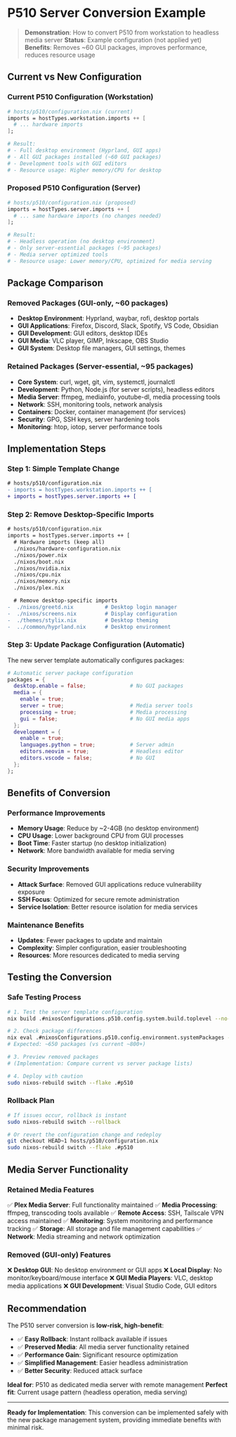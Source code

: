 # P510 Server Conversion Example

> **Demonstration**: How to convert P510 from workstation to headless media server
> **Status**: Example configuration (not applied yet)
> **Benefits**: Removes ~60 GUI packages, improves performance, reduces resource usage

## Current vs New Configuration

### Current P510 Configuration (Workstation)

```nix
# hosts/p510/configuration.nix (current)
imports = hostTypes.workstation.imports ++ [
  # ... hardware imports
];

# Result:
# - Full desktop environment (Hyprland, GUI apps)
# - All GUI packages installed (~60 GUI packages)
# - Development tools with GUI editors
# - Resource usage: Higher memory/CPU for desktop
```

### Proposed P510 Configuration (Server)

```nix
# hosts/p510/configuration.nix (proposed)
imports = hostTypes.server.imports ++ [
  # ... same hardware imports (no changes needed)
];

# Result:
# - Headless operation (no desktop environment)
# - Only server-essential packages (~95 packages)
# - Media server optimized tools
# - Resource usage: Lower memory/CPU, optimized for media serving
```

## Package Comparison

### Removed Packages (GUI-only, ~60 packages)

- **Desktop Environment**: Hyprland, waybar, rofi, desktop portals
- **GUI Applications**: Firefox, Discord, Slack, Spotify, VS Code, Obsidian
- **GUI Development**: GUI editors, desktop IDEs
- **GUI Media**: VLC player, GIMP, Inkscape, OBS Studio
- **GUI System**: Desktop file managers, GUI settings, themes

### Retained Packages (Server-essential, ~95 packages)

- **Core System**: curl, wget, git, vim, systemctl, journalctl
- **Development**: Python, Node.js (for server scripts), headless editors
- **Media Server**: ffmpeg, mediainfo, youtube-dl, media processing tools
- **Network**: SSH, monitoring tools, network analysis
- **Containers**: Docker, container management (for services)
- **Security**: GPG, SSH keys, server hardening tools
- **Monitoring**: htop, iotop, server performance tools

## Implementation Steps

### Step 1: Simple Template Change

```diff
# hosts/p510/configuration.nix
- imports = hostTypes.workstation.imports ++ [
+ imports = hostTypes.server.imports ++ [
```

### Step 2: Remove Desktop-Specific Imports

```diff
# hosts/p510/configuration.nix
imports = hostTypes.server.imports ++ [
  # Hardware imports (keep all)
  ./nixos/hardware-configuration.nix
  ./nixos/power.nix
  ./nixos/boot.nix
  ./nixos/nvidia.nix
  ./nixos/cpu.nix
  ./nixos/memory.nix
  ./nixos/plex.nix

  # Remove desktop-specific imports
-  ./nixos/greetd.nix          # Desktop login manager
-  ./nixos/screens.nix         # Display configuration
-  ./themes/stylix.nix         # Desktop theming
-  ../common/hyprland.nix      # Desktop environment
```

### Step 3: Update Package Configuration (Automatic)

The new server template automatically configures packages:

```nix
# Automatic server package configuration
packages = {
  desktop.enable = false;              # No GUI packages
  media = {
    enable = true;
    server = true;                     # Media server tools
    processing = true;                 # Media processing
    gui = false;                       # No GUI media apps
  };
  development = {
    enable = true;
    languages.python = true;           # Server admin
    editors.neovim = true;             # Headless editor
    editors.vscode = false;            # No GUI
  };
};
```

## Benefits of Conversion

### Performance Improvements

- **Memory Usage**: Reduce by ~2-4GB (no desktop environment)
- **CPU Usage**: Lower background CPU from GUI processes
- **Boot Time**: Faster startup (no desktop initialization)
- **Network**: More bandwidth available for media serving

### Security Improvements

- **Attack Surface**: Removed GUI applications reduce vulnerability exposure
- **SSH Focus**: Optimized for secure remote administration
- **Service Isolation**: Better resource isolation for media services

### Maintenance Benefits

- **Updates**: Fewer packages to update and maintain
- **Complexity**: Simpler configuration, easier troubleshooting
- **Resources**: More resources dedicated to media serving

## Testing the Conversion

### Safe Testing Process

```bash
# 1. Test the server template configuration
nix build .#nixosConfigurations.p510.config.system.build.toplevel --no-link

# 2. Check package differences
nix eval .#nixosConfigurations.p510.config.environment.systemPackages --apply "builtins.length"
# Expected: ~650 packages (vs current ~800+)

# 3. Preview removed packages
# (Implementation: Compare current vs server package lists)

# 4. Deploy with caution
sudo nixos-rebuild switch --flake .#p510
```

### Rollback Plan

```bash
# If issues occur, rollback is instant
sudo nixos-rebuild switch --rollback

# Or revert the configuration change and redeploy
git checkout HEAD~1 hosts/p510/configuration.nix
sudo nixos-rebuild switch --flake .#p510
```

## Media Server Functionality

### Retained Media Features

✅ **Plex Media Server**: Full functionality maintained
✅ **Media Processing**: ffmpeg, transcoding tools available
✅ **Remote Access**: SSH, Tailscale VPN access maintained
✅ **Monitoring**: System monitoring and performance tracking
✅ **Storage**: All storage and file management capabilities
✅ **Network**: Media streaming and network optimization

### Removed (GUI-only) Features

❌ **Desktop GUI**: No desktop environment or GUI apps
❌ **Local Display**: No monitor/keyboard/mouse interface
❌ **GUI Media Players**: VLC, desktop media applications
❌ **GUI Development**: Visual Studio Code, GUI editors

## Recommendation

The P510 server conversion is **low-risk, high-benefit**:

- ✅ **Easy Rollback**: Instant rollback available if issues
- ✅ **Preserved Media**: All media server functionality retained
- ✅ **Performance Gain**: Significant resource optimization
- ✅ **Simplified Management**: Easier headless administration
- ✅ **Better Security**: Reduced attack surface

**Ideal for**: P510 as dedicated media server with remote management
**Perfect fit**: Current usage pattern (headless operation, media serving)

---

**Ready for Implementation**: This conversion can be implemented safely with the new package management system,
providing immediate benefits with minimal risk.
